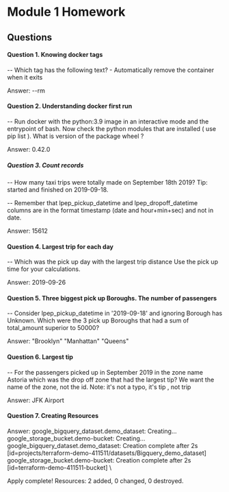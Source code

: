 # Module 1 Homework

## Questions

#### Question 1. Knowing docker tags
-- Which tag has the following text? - Automatically remove the container when it exits

Answer: 
    --rm  

#### Question 2. Understanding docker first run
-- Run docker with the python:3.9 image in an interactive mode and the entrypoint of bash. Now check the python modules that are installed ( use pip list ).
What is version of the package wheel ?

Answer:
    0.42.0

##### Question 3. Count records
-- How many taxi trips were totally made on September 18th 2019? Tip: started and finished on 2019-09-18.

-- Remember that lpep_pickup_datetime and lpep_dropoff_datetime columns are in the format timestamp (date and hour+min+sec) and not in date.

Answer:
    15612

#### Question 4. Largest trip for each day
-- Which was the pick up day with the largest trip distance Use the pick up time for your calculations.

Answer: 
    2019-09-26

#### Question 5. Three biggest pick up Boroughs. The number of passengers
-- Consider lpep_pickup_datetime in '2019-09-18' and ignoring Borough has Unknown. Which were the 3 pick up Boroughs that had a sum of total_amount superior to 50000?

Answer:
    "Brooklyn" "Manhattan" "Queens"

#### Question 6. Largest tip
-- For the passengers picked up in September 2019 in the zone name Astoria which was the drop off zone that had the largest tip? We want the name of the zone, not the id.
Note: it's not a typo, it's tip , not trip

Answer:
    JFK Airport

#### Question 7. Creating Resources
Answer:
    google_bigquery_dataset.demo_dataset: Creating... \
    google_storage_bucket.demo-bucket: Creating... \
    google_bigquery_dataset.demo_dataset: Creation complete after 2s [id=projects/terraform-demo-411511/datasets/Bigquery_demo_dataset] \
    google_storage_bucket.demo-bucket: Creation complete after 2s [id=terraform-demo-411511-bucket] \

Apply complete! Resources: 2 added, 0 changed, 0 destroyed.